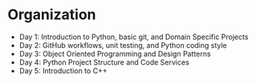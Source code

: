 # Organization
* Day 1: Introduction to Python, basic git, and Domain Specific Projects
* Day 2: GitHub workflows, unit testing, and Python coding style
* Day 3: Object Oriented Programming and Design Patterns
* Day 4: Python Project Structure and Code Services
* Day 5: Introduction to C++